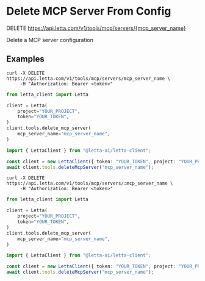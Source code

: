 # Delete MCP Server From Config

DELETE https://api.letta.com/v1/tools/mcp/servers/{mcp_server_name}

Delete a MCP server configuration

## Examples

```shell
curl -X DELETE https://api.letta.com/v1/tools/mcp/servers/mcp_server_name \
     -H "Authorization: Bearer <token>"
```

```python
from letta_client import Letta

client = Letta(
    project="YOUR_PROJECT",
    token="YOUR_TOKEN",
)
client.tools.delete_mcp_server(
    mcp_server_name="mcp_server_name",
)

```

```typescript
import { LettaClient } from "@letta-ai/letta-client";

const client = new LettaClient({ token: "YOUR_TOKEN", project: "YOUR_PROJECT" });
await client.tools.deleteMcpServer("mcp_server_name");

```

```shell
curl -X DELETE https://api.letta.com/v1/tools/mcp/servers/:mcp_server_name \
     -H "Authorization: Bearer <token>"
```

```python
from letta_client import Letta

client = Letta(
    project="YOUR_PROJECT",
    token="YOUR_TOKEN",
)
client.tools.delete_mcp_server(
    mcp_server_name="mcp_server_name",
)

```

```typescript
import { LettaClient } from "@letta-ai/letta-client";

const client = new LettaClient({ token: "YOUR_TOKEN", project: "YOUR_PROJECT" });
await client.tools.deleteMcpServer("mcp_server_name");

```